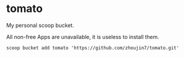 # tomato
My personal scoop bucket.

All non-free Apps are unavailable, it is useless to install them.

`scoop bucket add tomato 'https://github.com/zhoujin7/tomato.git'`
